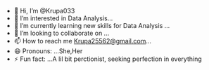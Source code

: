 - 👋 Hi, I’m @Krupa033
- 👀 I’m interested in Data Analysis...
- 🌱 I’m currently learning new skills for Data Analysis ...
- 💞️ I’m looking to collaborate on ...
- 📫 How to reach me Krupa25562@gmail.com...
- 😄 Pronouns: ...She,Her
- ⚡ Fun fact: ...A lil bit perctionist, seeking perfection in everything

<!---
Krupa033/Krupa033 is a ✨ special ✨ repository because its `README.md` (this file) appears on your GitHub profile.
You can click the Preview link to take a look at your changes.
--->
